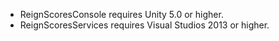 - ReignScoresConsole requires Unity 5.0 or higher.
- ReignScoresServices requires Visual Studios 2013 or higher.